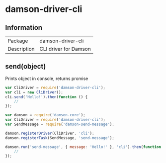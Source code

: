 # damson-driver-cli

## Information

<table>
<tr> 
<td>Package</td><td>damson-driver-cli</td>
</tr>
<tr>
<td>Description</td>
<td>CLI driver for Damson</td>
</tr>
</table>

## send(object)

Prints object in console, returns promise

```javascript
var CliDriver = require('damson-driver-cli');
var cli = new CliDriver();
cli.send('Hello!').then(function () {
	//
});
```

```javascript
var damson = require('damson-core');
var CliDriver = require('damson-driver-cli');
var SendMessage = require('damson-send-message');

damson.registerDriver(CliDriver, 'cli');
damson.registerTask(SendMessage, 'send-message');

damson.run('send-message', { message: 'Hello!' }, 'cli').then(function () {
	//
});
```